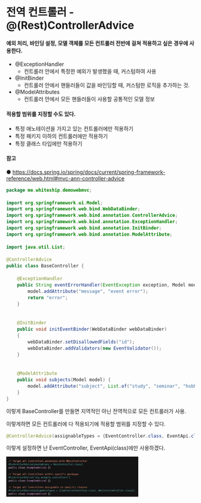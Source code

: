 # 전역 컨트롤러 - @(Rest)ControllerAdvice



#### 예외 처리, 바인딩 설정, 모델 객체를 모든 컨트롤러 전반에 걸쳐 적용하고 싶은 경우에 사용한다.

- @ExceptionHandler
  - 컨트롤러 안에서 특정한 예외가 발생했을 때, 커스텀하여 사용
- @InitBinder
  - 컨트롤러 안에서 핸들러들이 값을 바인딩할 때, 커스텀한 로직을 추가하는 것.
- @ModelAttributes
  - 컨트롤러 안에서 모든 핸들러들이 사용할 공통적인 모델 정보

#### 적용할 범위를 지정할 수도 있다.

- 특정 애노테이션을 가지고 있는 컨트롤러에만 적용하기
- 특정 패키지 이하의 컨트롤러에만 적용하기
- 특정 클래스 타입에만 적용하기

#### 참고

● https://docs.spring.io/spring/docs/current/spring-framework-reference/web.html#mvc-ann-controller-advice



```java
package me.whiteship.demowebmvc;

import org.springframework.ui.Model;
import org.springframework.web.bind.WebDataBinder;
import org.springframework.web.bind.annotation.ControllerAdvice;
import org.springframework.web.bind.annotation.ExceptionHandler;
import org.springframework.web.bind.annotation.InitBinder;
import org.springframework.web.bind.annotation.ModelAttribute;

import java.util.List;

@ControllerAdvice
public class BaseController {

    @ExceptionHandler
    public String eventErrorHandler(EventException exception, Model model) {
        model.addAttribute("message", "event error");
        return "error";
    }


    @InitBinder
    public void initEventBinder(WebDataBinder webDataBinder)
    {
        webDataBinder.setDisallowedFields("id");
        webDataBinder.addValidators(new EventValidator());
    }


    @ModelAttribute
    public void subjects(Model model) {
        model.addAttribute("subject", List.of("study", "seminar", "hobby", "social"));
    }
}
```

이렇게 BaseController를 만들면 지역적인 아닌 전역적으로 모든 컨트롤러가 사용.

이렇게하면 모든 컨트롤러에 다 적용되기에 적용할 범위를 지정할 수 있다.

```java
@ControllerAdvice(assignableTypes = {EventController.class, EventApi.class)
```

이렇게 설정하면 난 EventController, EventApi(class)에만 사용하겠다.

<img src="img/image-20211016051250629.png" alt="image-20211016051250629" style="width:70%;" />

